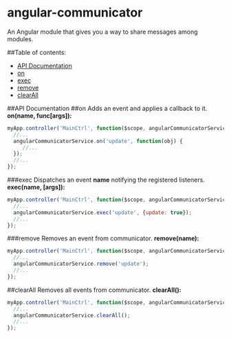 angular-communicator
=====================
An Angular module that gives you a way to share messages among modules.

##Table of contents:
- [API Documentation](#api-documentation)
 - [on](#on)
 - [exec](#exec)
 - [remove](#remove)
 - [clearAll](#clearall)

##API Documentation
##on
Adds an event and applies a callback to it.  
**on(name, func[args]):**
```js
myApp.controller('MainCtrl', function($scope, angularCommunicatorService) {
  //...
  angularCommunicatorService.on('update', function(obj) {
     //...
  });
  //...
});
```
###exec
Dispatches an event **name** notifying the registered listeners.  
**exec(name, [args]):**
```js
myApp.controller('MainCtrl', function($scope, angularCommunicatorService) {
  //...
  angularCommunicatorService.exec('update', {update: true});
  //...
});
```
###remove
Removes an event from communicator.
**remove(name):**
```js
myApp.controller('MainCtrl', function($scope, angularCommunicatorService) {
  //...
  angularCommunicatorService.remove('update');
  //...
});
```
##clearAll
Removes all events from communicator.
**clearAll():**
```js
myApp.controller('MainCtrl', function($scope, angularCommunicatorService) {
  //...
  angularCommunicatorService.clearAll();
  //...
});
```
